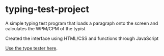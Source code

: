 # typing-test-project

A simple typing test program that loads a paragraph onto the screen and calculates the WPM/CPM of the typist

Created the interface using HTML/CSS and functions through JavaScript

[Use the type tester here](http://type-tester.infinityfreeapp.com).
